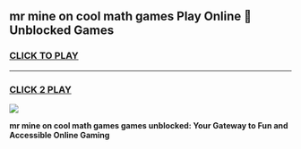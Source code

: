 
## mr mine on cool math games Play Online 👋 Unblocked Games
<h3>
<a href="https://news.freeplayer.one?title=mr_mine_on_cool_math_games&ref=17CMG">CLICK TO PLAY</a></h3>
<hr>

<h3>
<a href="https://news.freeplayer.one?title=mr_mine_on_cool_math_games&ref=17CMG">CLICK 2 PLAY</a>
  
</h3>

<a href="https://news.freeplayer.one?title=mr_mine_on_cool_math_games&ref=17CMG/"><img src="https://clearcache.store/games.png"></a>


**mr mine on cool math games games unblocked: Your Gateway to Fun and Accessible Online Gaming**
